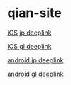 # qian-site



[iOS jp deeplink](https://hqsj.adj.st/?adj_t=1manxkag)




[iOS gl deeplink](https://lgzn.adj.st/?adj_t=1mseex0q)



[android jp deeplink](https://app.adjust.com/1manxkag?deep_link=com-aniplex-magia-exedra-jp)




[android gl deeplink]([https://lgzn.adj.st/?adj_t=1mseex0q](https://app.adjust.com/1mseex0q?deep_link=com-aniplex-magia-exedra-en))



